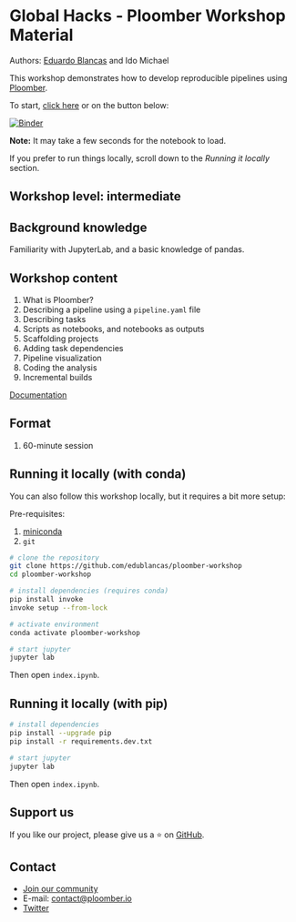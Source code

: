 # Global Hacks - Ploomber Workshop Material

Authors: [Eduardo Blancas](https://twitter.com/edublancas) and Ido Michael

This workshop demonstrates how to develop reproducible pipelines using [Ploomber](https://github.com/ploomber/ploomber).

To start, [click here](https://mybinder.org/v2/gh/edublancas/ploomber-workshop/main?urlpath=lab/tree/index.ipynb) or on the button below:

[![Binder](https://mybinder.org/badge_logo.svg)](https://mybinder.org/v2/gh/edublancas/ploomber-workshop/main?urlpath=lab/tree/index.ipynb)

**Note:** It may take a few seconds for the notebook to load.

If you prefer to run things locally, scroll down to the *Running it locally* section.

## Workshop level: intermediate

## Background knowledge

Familiarity with JupyterLab, and a basic knowledge of pandas.

## Workshop content

1. What is Ploomber?
2. Describing a pipeline using a `pipeline.yaml` file
3. Describing tasks
4. Scripts as notebooks, and notebooks as outputs
5. Scaffolding projects
6. Adding task dependencies
7. Pipeline visualization
8. Coding the analysis
9. Incremental builds

[Documentation](https://ploomber.readthedocs.io/en/latest/get-started/index.html)

## Format

1. 60-minute session

## Running it locally (with conda)

You can also follow this workshop locally, but it requires a bit more setup:

Pre-requisites:

1. [miniconda](https://docs.conda.io/en/latest/miniconda.html)
2. `git`

```sh
# clone the repository
git clone https://github.com/edublancas/ploomber-workshop
cd ploomber-workshop

# install dependencies (requires conda)
pip install invoke
invoke setup --from-lock

# activate environment
conda activate ploomber-workshop

# start jupyter
jupyter lab
```

Then open `index.ipynb`.

## Running it locally (with pip)

```sh
# install dependencies
pip install --upgrade pip
pip install -r requirements.dev.txt

# start jupyter
jupyter lab
```

Then open `index.ipynb`.

## Support us

If you like our project, please give us a ⭐️ on [GitHub](https://github.com/ploomber/ploomber).

## Contact

* [Join our community](http://community.ploomber.io)
* E-mail: [contact@ploomber.io](mailto:contact@ploomber.io)
* [Twitter](https://twitter.com/ploomber)